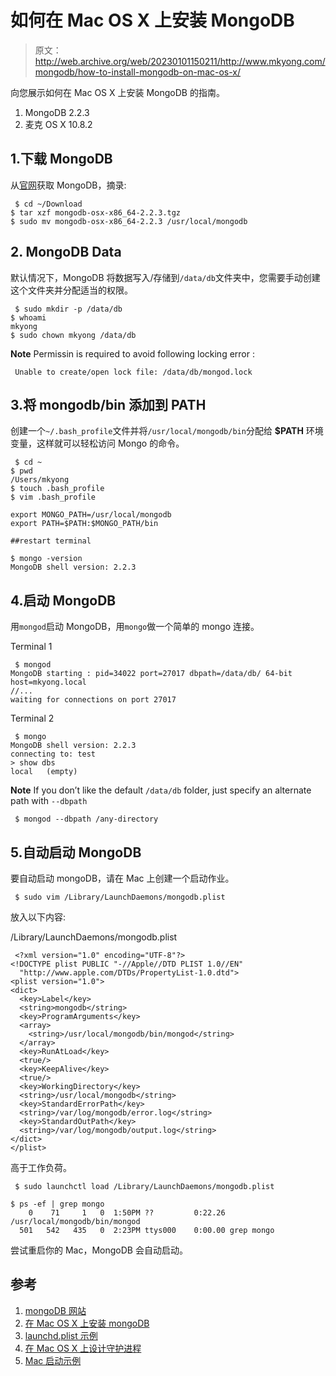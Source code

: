 # 如何在 Mac OS X 上安装 MongoDB

> 原文：<http://web.archive.org/web/20230101150211/http://www.mkyong.com/mongodb/how-to-install-mongodb-on-mac-os-x/>

向您展示如何在 Mac OS X 上安装 MongoDB 的指南。

1.  MongoDB 2.2.3
2.  麦克 OS X 10.8.2

## 1.下载 MongoDB

从[官网](http://web.archive.org/web/20221225155415/https://www.mongodb.org/downloads)获取 MongoDB，摘录:

```
 $ cd ~/Download
$ tar xzf mongodb-osx-x86_64-2.2.3.tgz
$ sudo mv mongodb-osx-x86_64-2.2.3 /usr/local/mongodb 
```

## 2\. MongoDB Data

默认情况下，MongoDB 将数据写入/存储到`/data/db`文件夹中，您需要手动创建这个文件夹并分配适当的权限。

```
 $ sudo mkdir -p /data/db
$ whoami
mkyong
$ sudo chown mkyong /data/db 
```

**Note**
Permissin is required to avoid following locking error :

```
 Unable to create/open lock file: /data/db/mongod.lock 
```

## 3.将 mongodb/bin 添加到 PATH

创建一个`~/.bash_profile`文件并将`/usr/local/mongodb/bin`分配给 **$PATH** 环境变量，这样就可以轻松访问 Mongo 的命令。

```
 $ cd ~
$ pwd
/Users/mkyong
$ touch .bash_profile
$ vim .bash_profile

export MONGO_PATH=/usr/local/mongodb
export PATH=$PATH:$MONGO_PATH/bin

##restart terminal

$ mongo -version
MongoDB shell version: 2.2.3 
```

## 4.启动 MongoDB

用`mongod`启动 MongoDB，用`mongo`做一个简单的 mongo 连接。

Terminal 1

```
 $ mongod
MongoDB starting : pid=34022 port=27017 dbpath=/data/db/ 64-bit host=mkyong.local
//...
waiting for connections on port 27017 
```

Terminal 2

```
 $ mongo
MongoDB shell version: 2.2.3
connecting to: test
> show dbs
local	(empty) 
```

**Note**
If you don’t like the default `/data/db` folder, just specify an alternate path with `--dbpath`

```
 $ mongod --dbpath /any-directory 
```

## 5.自动启动 MongoDB

要自动启动 mongoDB，请在 Mac 上创建一个启动作业。

```
 $ sudo vim /Library/LaunchDaemons/mongodb.plist 
```

放入以下内容:

/Library/LaunchDaemons/mongodb.plist

```
 <?xml version="1.0" encoding="UTF-8"?>
<!DOCTYPE plist PUBLIC "-//Apple//DTD PLIST 1.0//EN"
  "http://www.apple.com/DTDs/PropertyList-1.0.dtd">
<plist version="1.0">
<dict>
  <key>Label</key>
  <string>mongodb</string>
  <key>ProgramArguments</key>
  <array>
    <string>/usr/local/mongodb/bin/mongod</string>
  </array>
  <key>RunAtLoad</key>
  <true/>
  <key>KeepAlive</key>
  <true/>
  <key>WorkingDirectory</key>
  <string>/usr/local/mongodb</string>
  <key>StandardErrorPath</key>
  <string>/var/log/mongodb/error.log</string>
  <key>StandardOutPath</key>
  <string>/var/log/mongodb/output.log</string>
</dict>
</plist> 
```

高于工作负荷。

```
 $ sudo launchctl load /Library/LaunchDaemons/mongodb.plist

$ ps -ef | grep mongo
    0    71     1   0  1:50PM ??         0:22.26 /usr/local/mongodb/bin/mongod
  501   542   435   0  2:23PM ttys000    0:00.00 grep mongo 
```

尝试重启你的 Mac，MongoDB 会自动启动。

## 参考

1.  [mongoDB 网站](http://web.archive.org/web/20221225155415/https://www.mongodb.org/)
2.  [在 Mac OS X 上安装 mongoDB](http://web.archive.org/web/20221225155415/http://docs.mongodb.org/manual/tutorial/install-mongodb-on-os-x/)
3.  [launchd.plist 示例](http://web.archive.org/web/20221225155415/https://developer.apple.com/library/mac/#documentation/Darwin/Reference/ManPages/man5/launchd.plist.5.html)
4.  [在 Mac OS X 上设计守护进程](http://web.archive.org/web/20221225155415/https://developer.apple.com/library/mac/#documentation/MacOSX/Conceptual/BPSystemStartup/Chapters/DesigningDaemons.html)
5.  [Mac 启动示例](http://web.archive.org/web/20221225155415/https://en.wikipedia.org/wiki/Launchd)

<input type="hidden" id="mkyong-current-postId" value="12901">